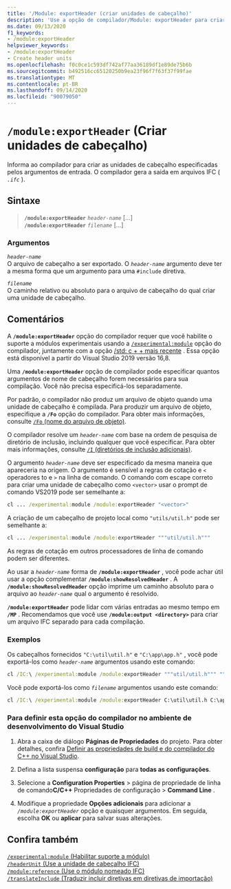 ```yaml
---
title: '/Module: exportHeader (criar unidades de cabeçalho)'
description: 'Use a opção de compilador/Module: exportHeader para criar unidades de cabeçalho de módulo para o nome do cabeçalho ou arquivos de inclusão especificados.'
ms.date: 09/13/2020
f1_keywords:
- /module:exportHeader
helpviewer_keywords:
- /module:exportHeader
- Create header units
ms.openlocfilehash: f0c0ce1c593df742af77aa36189df1e89de75b6b
ms.sourcegitcommit: b492516cc65120250b9ea23f96f7f63f37f99fae
ms.translationtype: MT
ms.contentlocale: pt-BR
ms.lasthandoff: 09/14/2020
ms.locfileid: "90079050"
---
```

# <a name="moduleexportheader-create-header-units"></a>`/module:exportHeader` (Criar unidades de cabeçalho)

Informa ao compilador para criar as unidades de cabeçalho especificadas pelos argumentos de entrada. O compilador gera a saída em arquivos IFC ( *`.ifc`* ).

## <a name="syntax"></a>Sintaxe

> **`/module:exportHeader`** *`header-name`* \[...]\
> **`/module:exportHeader`** *`filename`* \[...]

### <a name="arguments"></a>Argumentos

*`header-name`*\
O arquivo de cabeçalho a ser exportado. O *`header-name`* argumento deve ter a mesma forma que um argumento para uma `#include` diretiva.

*`filename`*\
O caminho relativo ou absoluto para o arquivo de cabeçalho do qual criar uma unidade de cabeçalho.

## <a name="remarks"></a>Comentários

A **`/module:exportHeader`** opção do compilador requer que você habilite o suporte a módulos experimentais usando a [`/experimental:module`](experimental-module.md) opção do compilador, juntamente com a opção [/std: c + + mais recente](std-specify-language-standard-version.md) . Essa opção está disponível a partir do Visual Studio 2019 versão 16,8.

Uma **`/module:exportHeader`** opção de compilador pode especificar quantos argumentos de nome de cabeçalho forem necessários para sua compilação. Você não precisa especificá-los separadamente.

Por padrão, o compilador não produz um arquivo de objeto quando uma unidade de cabeçalho é compilada. Para produzir um arquivo de objeto, especifique a **`/Fo`** opção do compilador. Para obter mais informações, consulte [ `/Fo` (nome do arquivo de objeto)](fo-object-file-name.md).

O compilador resolve um *`header-name`* com base na ordem de pesquisa de diretório de inclusão, incluindo qualquer que você especificar. Para obter mais informações, consulte [ `/I` (diretórios de inclusão adicionais)](i-additional-include-directories.md).

O argumento *`header-name`* deve ser especificado da mesma maneira que apareceria na origem. O argumento é sensível a regras de cotação e `<` operadores to e `>` na linha de comando. O comando com escape correto para criar uma unidade de cabeçalho como `<vector>` usar o prompt de comando VS2019 pode ser semelhante a:

```cmd
cl ... /experimental:module /module:exportHeader "<vector>"
```

A criação de um cabeçalho de projeto local como `"utils/util.h"` pode ser semelhante a:

```cmd
cl ... /experimental:module /module:exportHeader """util/util.h"""
```

As regras de cotação em outros processadores de linha de comando podem ser diferentes.

Ao usar a *`header-name`* forma de **`/module:exportHeader`** , você pode achar útil usar a opção complementar **`/module:showResolvedHeader`** . A **`/module:showResolvedHeader`** opção imprime um caminho absoluto para o arquivo ao *`header-name`* qual o argumento é resolvido.

**`/module:exportHeader`** pode lidar com várias entradas ao mesmo tempo em **`/MP`** . Recomendamos que você use **`/module:output <directory>`** para criar um arquivo IFC separado para cada compilação.

### <a name="examples"></a>Exemplos

Os cabeçalhos fornecidos `"C:\util\util.h"` e `"C:\app\app.h"` , você pode exportá-los como *`header-name`* argumentos usando este comando:

```cmd
cl /IC:\ /experimental:module /module:exportHeader """util/util.h""" """app/app.h""" /FoC:\obj
```

Você pode exportá-los como *`filename`* argumentos usando este comando:

```cmd
cl /IC:\ /experimental:module /module:exportHeader C:\util\util.h C:\app\app.h /FoC:\obj
```

### <a name="to-set-this-compiler-option-in-the-visual-studio-development-environment"></a>Para definir esta opção do compilador no ambiente de desenvolvimento do Visual Studio

1. Abra a caixa de diálogo **Páginas de Propriedades** do projeto. Para obter detalhes, confira [Definir as propriedades de build e do compilador do C++ no Visual Studio](../working-with-project-properties.md).

1. Defina a lista suspensa **configuração** para **todas as configurações**.

1. Selecione a **Configuration Properties**  >  página de propriedade de linha de comando**C/C++** Propriedades de configuração  >  **Command Line** .

1. Modifique a propriedade **Opções adicionais** para adicionar a *`/module:exportHeader`* opção e quaisquer argumentos. Em seguida, escolha **OK** ou **aplicar** para salvar suas alterações.

## <a name="see-also"></a>Confira também

[`/experimental:module` (Habilitar suporte a módulo)](experimental-module.md)\
[`/headerUnit` (Use a unidade de cabeçalho IFC)](headerunit.md)\
[`/module:reference` (Use o módulo nomeado IFC)](module-reference.md)\
[`/translateInclude` (Traduzir incluir diretivas em diretivas de importação)](translateinclude.md)
